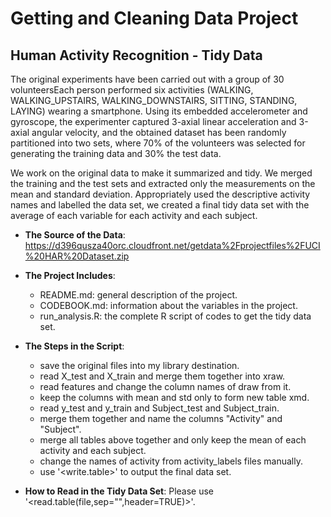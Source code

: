 Getting and Cleaning Data Project
===========================================

Human Activity Recognition - Tidy Data
-------------------------------------------

The original experiments have been carried out with a group of 30 volunteersEach person performed six activities (WALKING, WALKING_UPSTAIRS, WALKING_DOWNSTAIRS, SITTING, STANDING, LAYING) wearing a smartphone. Using its embedded accelerometer and gyroscope, the experimenter captured 3-axial linear acceleration and 3-axial angular velocity, and the obtained dataset has been randomly partitioned into two sets, where 70% of the volunteers was selected for generating the training data and 30% the test data. 

We work on the original data to make it summarized and tidy. We merged the training and the test sets and extracted only the measurements on the mean and standard deviation. Appropriately used the descriptive activity names and labelled the data set, we created a final tidy data set with the average of each variable for each activity and each subject.

* **The Source of the Data**: 
https://d396qusza40orc.cloudfront.net/getdata%2Fprojectfiles%2FUCI%20HAR%20Dataset.zip

* **The Project Includes**:
  * README.md: general description of the project.
  * CODEBOOK.md: information about the variables in the project.
  * run_analysis.R: the complete R script of codes to get the tidy data set. 

* **The Steps in the Script**:
  * save the original files into my library destination.
  * read X_test and X_train and merge them together into xraw.
  * read features and change the column names of draw from it.
  * keep the columns with mean and std only to form new table xmd.
  * read y_test and y_train and Subject_test and Subject_train.
  * merge them together and name the columns "Activity" and "Subject".
  * merge all tables above together and only keep the mean of each activity and each subject.
  * change the names of activity from activity_labels files manually.
  * use '<write.table>' to output the final data set.

* **How to Read in the Tidy Data Set**:
Please use '<read.table(file,sep="",header=TRUE)>'.
